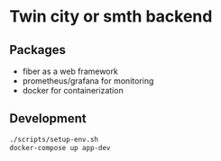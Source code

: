 # Twin city or smth backend

## Packages

- fiber as a web framework
- prometheus/grafana for monitoring
- docker for containerization


## Development
```bash
./scripts/setup-env.sh
docker-compose up app-dev
```
